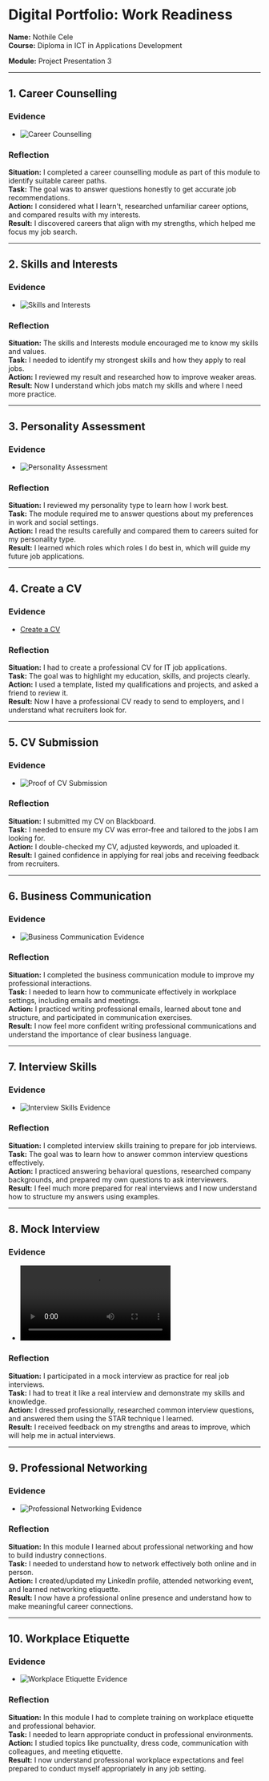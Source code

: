 # Digital Portfolio: Work Readiness  
**Name:** Nothile Cele  
**Course:** Diploma in ICT in Applications Development

**Module:** Project Presentation 3

---

## 1. Career Counselling  
### Evidence  
- ![Career Counselling](careerdevelopment.png) 

### Reflection  
**Situation:** I completed a career counselling module as part of this module to identify suitable career paths.  
**Task:** The goal was to answer questions honestly to get accurate job recommendations.  
**Action:** I considered what I learn't, researched unfamiliar career options, and compared results with my interests.  
**Result:** I discovered careers that align with my strengths, which helped me focus my job search.  

---

## 2. Skills and Interests  
### Evidence  
- ![Skills and Interests](skillsInterests.png) 

### Reflection   
**Situation:** The skills and Interests module encouraged me to know my skills and values.  
**Task:** I needed to identify my strongest skills and how they apply to real jobs.  
**Action:** I reviewed my result and researched how to improve weaker areas.  
**Result:** Now I understand which jobs match my skills and where I need more practice.  

---

## 3. Personality Assessment  
### Evidence  
- ![Personality Assessment](personalityAssessment.png)   

### Reflection   
**Situation:** I reviewed my personality type to learn how I work best.  
**Task:** The module required me to answer questions about my preferences in work and social settings.  
**Action:** I read the results carefully and compared them to careers suited for my personality type.  
**Result:** I learned which roles which roles I do best in, which will guide my future job applications.  

---

## 4. Create a CV  
### Evidence  
- [Create a CV](createCV.png)  

### Reflection 
**Situation:** I had to create a professional CV for IT job applications.  
**Task:** The goal was to highlight my education, skills, and projects clearly.  
**Action:** I used a template, listed my qualifications and projects, and asked a friend to review it.  
**Result:** Now I have a professional CV ready to send to employers, and I understand what recruiters look for.  

---

## 5. CV Submission  
### Evidence  
- ![Proof of CV Submission](cvSubmission.png) 

### Reflection  
**Situation:** I submitted my CV on Blackboard.  
**Task:** I needed to ensure my CV was error-free and tailored to the jobs I am looking for.  
**Action:** I double-checked my CV, adjusted keywords, and uploaded it.  
**Result:** I gained confidence in applying for real jobs and receiving feedback from recruiters.  

---

## 6. Business Communication
### Evidence  
- ![Business Communication Evidence](businessCommunication.png)

### Reflection   
**Situation:** I completed the business communication module to improve my professional interactions.  
**Task:** I needed to learn how to communicate effectively in workplace settings, including emails and meetings.  
**Action:** I practiced writing professional emails, learned about tone and structure, and participated in communication exercises.  
**Result:** I now feel more confident writing professional communications and understand the importance of clear business language.  

---

## 7. Interview Skills
### Evidence  
- ![Interview Skills Evidence](interviewSkills.png)

### Reflection   
**Situation:** I completed interview skills training to prepare for job interviews.  
**Task:** The goal was to learn how to answer common interview questions effectively.  
**Action:** I practiced answering behavioral questions, researched company backgrounds, and prepared my own questions to ask interviewers.  
**Result:** I feel much more prepared for real interviews and I now understand how to structure my answers using examples.  

---

## 8. Mock Interview
### Evidence  
- ![Watch my Mock Interview video](MockFinal.mp4)

### Reflection  
**Situation:** I participated in a mock interview as practice for real job interviews.  
**Task:** I had to treat it like a real interview and demonstrate my skills and knowledge.  
**Action:** I dressed professionally, researched common interview questions, and answered them using the STAR technique I learned.  
**Result:** I received feedback on my strengths and areas to improve, which will help me in actual interviews.  

---

## 9. Professional Networking
### Evidence  
- ![Professional Networking Evidence](professionalNetworking.png)

### Reflection   
**Situation:** In this module I learned about professional networking and how to build industry connections.  
**Task:** I needed to understand how to network effectively both online and in person.  
**Action:** I created/updated my LinkedIn profile, attended networking event, and learned networking etiquette.  
**Result:** I now have a professional online presence and understand how to make meaningful career connections.  

---

## 10. Workplace Etiquette
### Evidence  
- ![Workplace Etiquette Evidence](workplaceEtiquette.png)

### Reflection  
**Situation:** In this module I had to complete training on workplace etiquette and professional behavior.  
**Task:** I needed to learn appropriate conduct in professional environments.  
**Action:** I studied topics like punctuality, dress code, communication with colleagues, and meeting etiquette.  
**Result:** I now understand professional workplace expectations and feel prepared to conduct myself appropriately in any job setting.  

